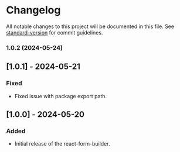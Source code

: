 # Changelog

All notable changes to this project will be documented in this file. See [standard-version](https://github.com/conventional-changelog/standard-version) for commit guidelines.

### 1.0.2 (2024-05-24)

## [1.0.1] - 2024-05-21
### Fixed
- Fixed issue with package export path.

## [1.0.0] - 2024-05-20
### Added
- Initial release of the react-form-builder.

